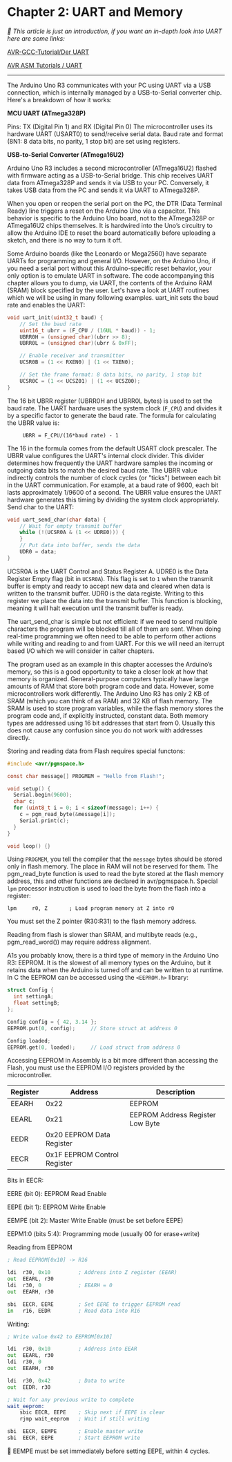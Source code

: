 # Chapter 2: UART and Memory

*📖 This article is just an introduction, if you want an in-depth look into UART here are some links:*

[AVR-GCC-Tutorial/Der UART](https://www.mikrocontroller.net/articles/AVR-GCC-Tutorial/Der_UART)

[AVR ASM Tutorials / UART](http://www.rjhcoding.com/avr-asm-uart.php)

---

The Arduino Uno R3 communicates with your PC using UART via a USB connection, which is internally managed by a USB-to-Serial converter chip. Here's a breakdown of how it works:

**MCU UART (ATmega328P)**

Pins: TX (Digital Pin 1) and RX (Digital Pin 0)
The microcontroller uses its hardware UART (USART0) to send/receive serial data.
Baud rate and format (8N1: 8 data bits, no parity, 1 stop bit) are set using registers.

**USB-to-Serial Converter (ATmega16U2)**

Arduino Uno R3 includes a second microcontroller (ATmega16U2) flashed with firmware acting as a USB-to-Serial bridge.
This chip receives UART data from ATmega328P and sends it via USB to your PC.
Conversely, it takes USB data from the PC and sends it via UART to ATmega328P.

When you open or reopen the serial port on the PC, the DTR (Data Terminal Ready) line triggers a reset on the Arduino Uno via a capacitor. This behavior is specific to the Arduino Uno board, not to the ATmega328P or ATmega16U2 chips themselves. It is hardwired into the Uno’s circuitry to allow the Arduino IDE to reset the board automatically before uploading a sketch, and there is no way to turn it off.

Some Arduino boards (like the Leonardo or Mega2560) have separate UARTs for programming and general I/O. However, on the Arduino Uno, if you need a serial port without this Arduino-specific reset behavior, your only option is to emulate UART in software.
The code accompanying this chapter allows you to dump, via UART, the contents of the Arduino RAM (SRAM) block specified by the user.
Let's have a look at UART routines which we will be using in many following examples. uart_init sets the baud rate and enables the UART:
```c
void uart_init(uint32_t baud) {
    // Set the baud rate
    uint16_t ubrr = (F_CPU / (16UL * baud)) - 1;
    UBRR0H = (unsigned char)(ubrr >> 8);
    UBRR0L = (unsigned char)(ubrr & 0xFF);

    // Enable receiver and transmitter
    UCSR0B = (1 << RXEN0) | (1 << TXEN0);

    // Set the frame format: 8 data bits, no parity, 1 stop bit
    UCSR0C = (1 << UCSZ01) | (1 << UCSZ00);
}
```
The 16 bit UBRR register (UBRR0H and UBRR0L bytes) is used to set the baud rate. The UART hardware uses the system clock (`F_CPU`) and divides it by a specific factor to generate the baud rate. The formula for calculating the UBRR value is:
```
     UBRR = F_CPU/(16*baud rate) - 1
```
   The 16 in the formula comes from the default USART clock prescaler. The UBRR value configures the UART's internal clock divider.
   This divider determines how frequently the UART hardware samples the incoming or outgoing data bits to match the desired baud rate.
    The UBRR value indirectly controls the number of clock cycles (or "ticks") between each bit in the UART communication.
    For example, at a baud rate of 9600, each bit lasts approximately 1/9600 of a second. The UBRR value ensures the UART hardware generates this timing by dividing the system clock appropriately.
Send char to the UART:

```c
void uart_send_char(char data) {
    // Wait for empty transmit buffer
    while (!(UCSR0A & (1 << UDRE0))) {
    }
    // Put data into buffer, sends the data
    UDR0 = data;
}
```
UCSR0A is the UART Control and Status Register A. UDRE0 is the Data Register Empty flag (bit in `UCSR0A`). This flag is set to `1` when the transmit buffer is empty and ready to accept new data and cleared when data is written to the transmit buffer.
UDR0 is the data registe. Writing to this register we place the data into the transmit buffer. This function is blocking, meaning it will halt execution until the transmit buffer is ready.

The uart_send_char is simple but not efficient: if we need to send multiple characters the program will be blocked till all of them are sent. When doing real-time programming we often need to be able to perform other actions while writing and reading to and from UART. For this we will need an iterrupt based I/O which we will consider in calter chapters.

The program used as an example in this chapter accesses the Arduino’s memory, so this is a good opportunity to take a closer look at how that memory is organized. General-purpose computers typically have large amounts of RAM that store both program code and data.
However, some microcontrollers work differently. The Arduino Uno R3 has only 2 KB of SRAM (which you can think of as RAM) and 32 KB of flash memory. The SRAM is used to store program variables, while the flash memory stores the program code and, if explicitly instructed, constant data. Both memory types are addressed using 16 bit addresses that start from 0. Usually this does not cause any confusion since you do not work with addresses directly.

Storing and reading data from Flash requires special functons:

```c
#include <avr/pgmspace.h>

const char message[] PROGMEM = "Hello from Flash!";

void setup() {
  Serial.begin(9600);
  char c;
  for (uint8_t i = 0; i < sizeof(message); i++) {
    c = pgm_read_byte(&message[i]);
    Serial.print(c);
  }
}

void loop() {}
```
Using `PROGMEM`, you tell the compiler that the `message` bytes should be stored only in flash memory. The place in RAM will not be reserved for them. The pgm_read_byte function is used to read the byte stored at the flash memory address, this and other functions are declared in avr/pgmspace.h. Special `lpm` processor instruction is used to load the byte from the flash into a register:
```
lpm     r0, Z       ; Load program memory at Z into r0
```
You must set the Z pointer (R30:R31) to the flash memory address.

Reading from flash is slower than SRAM, and multibyte reads (e.g., pgm_read_word()) may require address alignment. 

A1s you probably know, there is a third type of memory in the Arduino Uno R3: EEPROM. It is the slowest of all memory types on the Arduino, but it retains data when the Arduino is turned off and can be written to at runtime. In C the EEPROM can be accessed using the `<EEPROM.h>` library:
```C
struct Config {
  int settingA;
  float settingB;
};

Config config = { 42, 3.14 };
EEPROM.put(0, config);     // Store struct at address 0

Config loaded;
EEPROM.get(0, loaded);     // Load struct from address 0
```
Accessing EEPROM in Assembly is a bit more different than accessing the Flash, you must use the EEPROM I/O registers provided by the microcontroller.

| Register | Address | Description
-----------|---------|----------------
| EEARH	| 0x22 | EEPROM | Address Register High Byte
| EEARL	| 0x21	| EEPROM Address Register Low Byte
| EEDR	| 0x20	EEPROM Data Register
| EECR	| 0x1F	EEPROM Control Register

Bits in EECR:

EERE (bit 0): EEPROM Read Enable

EEPE (bit 1): EEPROM Write Enable

EEMPE (bit 2): Master Write Enable (must be set before EEPE)

EEPM1:0 (bits 5:4): Programming mode (usually 00 for erase+write)

Reading from EEPROM
```asm
; Read EEPROM[0x10] -> R16

ldi  r30, 0x10         ; Address into Z register (EEAR)
out  EEARL, r30
ldi  r30, 0            ; EEARH = 0
out  EEARH, r30

sbi  EECR, EERE        ; Set EERE to trigger EEPROM read
in   r16, EEDR         ; Read data into R16
```
Writing:
```asm
; Write value 0x42 to EEPROM[0x10]

ldi  r30, 0x10         ; Address into EEAR
out  EEARL, r30
ldi  r30, 0
out  EEARH, r30

ldi  r30, 0x42         ; Data to write
out  EEDR, r30

; Wait for any previous write to complete
wait_eeprom:
    sbic EECR, EEPE    ; Skip next if EEPE is clear
    rjmp wait_eeprom   ; Wait if still writing

sbi  EECR, EEMPE       ; Enable master write
sbi  EECR, EEPE        ; Start EEPROM write
```
:pushpin: EEMPE must be set immediately before setting EEPE, within 4 cycles.

